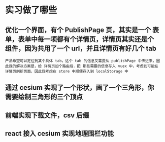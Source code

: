 # 实习做了哪些

## 优化一个界面，有个 PublishPage 页，其实是一个 表单，表单中每一项都有个详情页，详情页其实还是个 组件，因为共用了一个 url，并且详情页有好几个 tab
    产品希望可以定位到某个具体 tab，这个 tab 的信息又需要从 publishPage 中传进来，因此我的解决方案是，给 详情页加个路由后，把 那些需要的信息存入 vuex 中，考虑到可能在详情页刷新页面，因此我考虑在 store 中顺便存入到 localStorage 中

## 通过 cesium 实现了一个形状，画了一个三角形，你需要绘制三角形的三个顶点

## 前端实现下载文件，csv 后缀

## react 接入 cesium 实现地理围栏功能